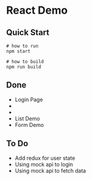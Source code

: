 # React Demo

## Quick Start
```shell
# how to run
npm start

# how to build
npm run build
```
## Done
* Login Page
* <LocaleSelector />
* <Layout />
* List Demo
* Form Demo

## To Do
* Add redux for user state
* Using mock api to login
* Using mock api to fetch data